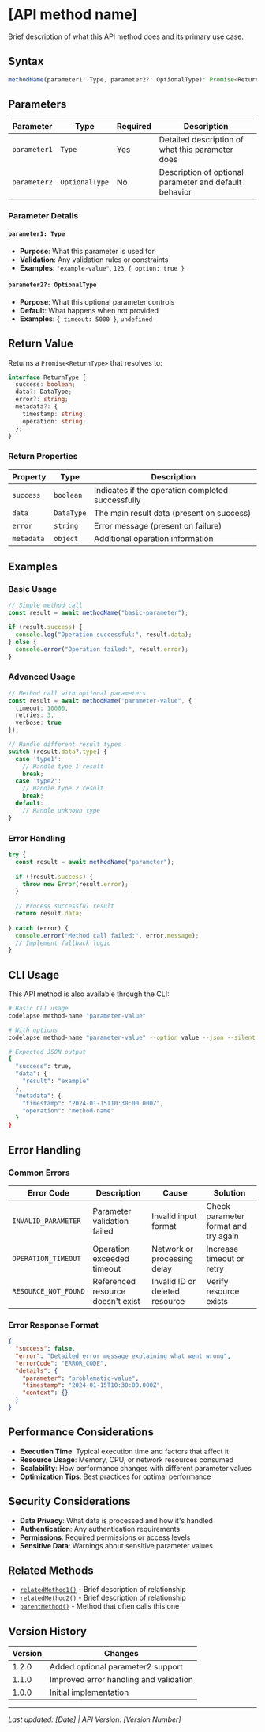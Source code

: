 # [API method name]

Brief description of what this API method does and its primary use case.

## Syntax

```typescript
methodName(parameter1: Type, parameter2?: OptionalType): Promise<ReturnType>
```

## Parameters

| Parameter | Type | Required | Description |
|-----------|------|----------|-------------|
| `parameter1` | `Type` | Yes | Detailed description of what this parameter does |
| `parameter2` | `OptionalType` | No | Description of optional parameter and default behavior |

### Parameter Details

#### `parameter1: Type`
- **Purpose**: What this parameter is used for
- **Validation**: Any validation rules or constraints
- **Examples**: `"example-value"`, `123`, `{ option: true }`

#### `parameter2?: OptionalType`
- **Purpose**: What this optional parameter controls
- **Default**: What happens when not provided
- **Examples**: `{ timeout: 5000 }`, `undefined`

## Return Value

Returns a `Promise<ReturnType>` that resolves to:

```typescript
interface ReturnType {
  success: boolean;
  data?: DataType;
  error?: string;
  metadata?: {
    timestamp: string;
    operation: string;
  };
}
```

### Return Properties

| Property | Type | Description |
|----------|------|-------------|
| `success` | `boolean` | Indicates if the operation completed successfully |
| `data` | `DataType` | The main result data (present on success) |
| `error` | `string` | Error message (present on failure) |
| `metadata` | `object` | Additional operation information |

## Examples

### Basic Usage

```typescript
// Simple method call
const result = await methodName("basic-parameter");

if (result.success) {
  console.log("Operation successful:", result.data);
} else {
  console.error("Operation failed:", result.error);
}
```

### Advanced Usage

```typescript
// Method call with optional parameters
const result = await methodName("parameter-value", {
  timeout: 10000,
  retries: 3,
  verbose: true
});

// Handle different result types
switch (result.data?.type) {
  case 'type1':
    // Handle type 1 result
    break;
  case 'type2':
    // Handle type 2 result
    break;
  default:
    // Handle unknown type
}
```

### Error Handling

```typescript
try {
  const result = await methodName("parameter");
  
  if (!result.success) {
    throw new Error(result.error);
  }
  
  // Process successful result
  return result.data;
  
} catch (error) {
  console.error("Method call failed:", error.message);
  // Implement fallback logic
}
```

## CLI Usage

This API method is also available through the CLI:

```bash
# Basic CLI usage
codelapse method-name "parameter-value"

# With options
codelapse method-name "parameter-value" --option value --json --silent

# Expected JSON output
{
  "success": true,
  "data": {
    "result": "example"
  },
  "metadata": {
    "timestamp": "2024-01-15T10:30:00.000Z",
    "operation": "method-name"
  }
}
```

## Error Handling

### Common Errors

| Error Code | Description | Cause | Solution |
|------------|-------------|-------|----------|
| `INVALID_PARAMETER` | Parameter validation failed | Invalid input format | Check parameter format and try again |
| `OPERATION_TIMEOUT` | Operation exceeded timeout | Network or processing delay | Increase timeout or retry |
| `RESOURCE_NOT_FOUND` | Referenced resource doesn't exist | Invalid ID or deleted resource | Verify resource exists |

### Error Response Format

```json
{
  "success": false,
  "error": "Detailed error message explaining what went wrong",
  "errorCode": "ERROR_CODE",
  "details": {
    "parameter": "problematic-value",
    "timestamp": "2024-01-15T10:30:00.000Z",
    "context": {}
  }
}
```

## Performance Considerations

- **Execution Time**: Typical execution time and factors that affect it
- **Resource Usage**: Memory, CPU, or network resources consumed
- **Scalability**: How performance changes with different parameter values
- **Optimization Tips**: Best practices for optimal performance

## Security Considerations

- **Data Privacy**: What data is processed and how it's handled
- **Authentication**: Any authentication requirements
- **Permissions**: Required permissions or access levels
- **Sensitive Data**: Warnings about sensitive parameter values

## Related Methods

- [`relatedMethod1()`](related-method-1.md) - Brief description of relationship
- [`relatedMethod2()`](related-method-2.md) - Brief description of relationship
- [`parentMethod()`](parent-method.md) - Method that often calls this one

## Version History

| Version | Changes |
|---------|---------|
| 1.2.0 | Added optional parameter2 support |
| 1.1.0 | Improved error handling and validation |
| 1.0.0 | Initial implementation |

---

*Last updated: [Date] | API Version: [Version Number]*